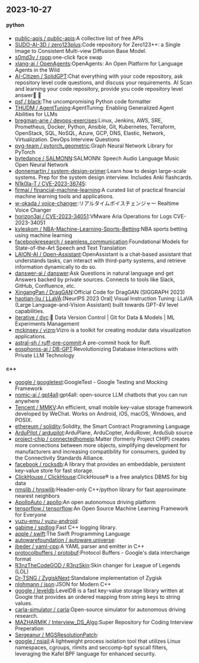 ## 2023-10-27

#### python
* [public-apis / public-apis](https://github.com/public-apis/public-apis):A collective list of free APIs
* [SUDO-AI-3D / zero123plus](https://github.com/SUDO-AI-3D/zero123plus):Code repository for Zero123++: a Single Image to Consistent Multi-view Diffusion Base Model.
* [s0md3v / roop](https://github.com/s0md3v/roop):one-click face swap
* [xlang-ai / OpenAgents](https://github.com/xlang-ai/OpenAgents):OpenAgents: An Open Platform for Language Agents in the Wild
* [AI-Citizen / SolidGPT](https://github.com/AI-Citizen/SolidGPT):Chat everything with your code repository, ask repository level code questions, and discuss your requirements. AI Scan and learning your code repository, provide you code repository level answer🧱 🧱
* [psf / black](https://github.com/psf/black):The uncompromising Python code formatter
* [THUDM / AgentTuning](https://github.com/THUDM/AgentTuning):AgentTuning: Enabling Generalized Agent Abilities for LLMs
* [bregman-arie / devops-exercises](https://github.com/bregman-arie/devops-exercises):Linux, Jenkins, AWS, SRE, Prometheus, Docker, Python, Ansible, Git, Kubernetes, Terraform, OpenStack, SQL, NoSQL, Azure, GCP, DNS, Elastic, Network, Virtualization. DevOps Interview Questions
* [pyg-team / pytorch_geometric](https://github.com/pyg-team/pytorch_geometric):Graph Neural Network Library for PyTorch
* [bytedance / SALMONN](https://github.com/bytedance/SALMONN):SALMONN: Speech Audio Language Music Open Neural Network
* [donnemartin / system-design-primer](https://github.com/donnemartin/system-design-primer):Learn how to design large-scale systems. Prep for the system design interview. Includes Anki flashcards.
* [N1k0la-T / CVE-2023-36745](https://github.com/N1k0la-T/CVE-2023-36745):
* [firmai / financial-machine-learning](https://github.com/firmai/financial-machine-learning):A curated list of practical financial machine learning tools and applications.
* [w-okada / voice-changer](https://github.com/w-okada/voice-changer):リアルタイムボイスチェンジャー Realtime Voice Changer
* [horizon3ai / CVE-2023-34051](https://github.com/horizon3ai/CVE-2023-34051):VMware Aria Operations for Logs CVE-2023-34051
* [kyleskom / NBA-Machine-Learning-Sports-Betting](https://github.com/kyleskom/NBA-Machine-Learning-Sports-Betting):NBA sports betting using machine learning
* [facebookresearch / seamless_communication](https://github.com/facebookresearch/seamless_communication):Foundational Models for State-of-the-Art Speech and Text Translation
* [LAION-AI / Open-Assistant](https://github.com/LAION-AI/Open-Assistant):OpenAssistant is a chat-based assistant that understands tasks, can interact with third-party systems, and retrieve information dynamically to do so.
* [danswer-ai / danswer](https://github.com/danswer-ai/danswer):Ask Questions in natural language and get Answers backed by private sources. Connects to tools like Slack, GitHub, Confluence, etc.
* [XingangPan / DragGAN](https://github.com/XingangPan/DragGAN):Official Code for DragGAN (SIGGRAPH 2023)
* [haotian-liu / LLaVA](https://github.com/haotian-liu/LLaVA):[NeurIPS 2023 Oral] Visual Instruction Tuning: LLaVA (Large Language-and-Vision Assistant) built towards GPT-4V level capabilities.
* [iterative / dvc](https://github.com/iterative/dvc):🦉 Data Version Control | Git for Data & Models | ML Experiments Management
* [mckinsey / vizro](https://github.com/mckinsey/vizro):Vizro is a toolkit for creating modular data visualization applications.
* [astral-sh / ruff-pre-commit](https://github.com/astral-sh/ruff-pre-commit):A pre-commit hook for Ruff.
* [eosphoros-ai / DB-GPT](https://github.com/eosphoros-ai/DB-GPT):Revolutionizing Database Interactions with Private LLM Technology

#### c++
* [google / googletest](https://github.com/google/googletest):GoogleTest - Google Testing and Mocking Framework
* [nomic-ai / gpt4all](https://github.com/nomic-ai/gpt4all):gpt4all: open-source LLM chatbots that you can run anywhere
* [Tencent / MMKV](https://github.com/Tencent/MMKV):An efficient, small mobile key-value storage framework developed by WeChat. Works on Android, iOS, macOS, Windows, and POSIX.
* [ethereum / solidity](https://github.com/ethereum/solidity):Solidity, the Smart Contract Programming Language
* [ArduPilot / ardupilot](https://github.com/ArduPilot/ardupilot):ArduPlane, ArduCopter, ArduRover, ArduSub source
* [project-chip / connectedhomeip](https://github.com/project-chip/connectedhomeip):Matter (formerly Project CHIP) creates more connections between more objects, simplifying development for manufacturers and increasing compatibility for consumers, guided by the Connectivity Standards Alliance.
* [facebook / rocksdb](https://github.com/facebook/rocksdb):A library that provides an embeddable, persistent key-value store for fast storage.
* [ClickHouse / ClickHouse](https://github.com/ClickHouse/ClickHouse):ClickHouse® is a free analytics DBMS for big data
* [nmslib / hnswlib](https://github.com/nmslib/hnswlib):Header-only C++/python library for fast approximate nearest neighbors
* [ApolloAuto / apollo](https://github.com/ApolloAuto/apollo):An open autonomous driving platform
* [tensorflow / tensorflow](https://github.com/tensorflow/tensorflow):An Open Source Machine Learning Framework for Everyone
* [yuzu-emu / yuzu-android](https://github.com/yuzu-emu/yuzu-android):
* [gabime / spdlog](https://github.com/gabime/spdlog):Fast C++ logging library.
* [apple / swift](https://github.com/apple/swift):The Swift Programming Language
* [autowarefoundation / autoware.universe](https://github.com/autowarefoundation/autoware.universe):
* [jbeder / yaml-cpp](https://github.com/jbeder/yaml-cpp):A YAML parser and emitter in C++
* [protocolbuffers / protobuf](https://github.com/protocolbuffers/protobuf):Protocol Buffers - Google's data interchange format
* [R3nzTheCodeGOD / R3nzSkin](https://github.com/R3nzTheCodeGOD/R3nzSkin):Skin changer for League of Legends (LOL)
* [Dr-TSNG / ZygiskNext](https://github.com/Dr-TSNG/ZygiskNext):Standalone implementation of Zygisk
* [nlohmann / json](https://github.com/nlohmann/json):JSON for Modern C++
* [google / leveldb](https://github.com/google/leveldb):LevelDB is a fast key-value storage library written at Google that provides an ordered mapping from string keys to string values.
* [carla-simulator / carla](https://github.com/carla-simulator/carla):Open-source simulator for autonomous driving research.
* [MAZHARMIK / Interview_DS_Algo](https://github.com/MAZHARMIK/Interview_DS_Algo):Super Repository for Coding Interview Preperation
* [Sergeanur / MGSResolutionPatch](https://github.com/Sergeanur/MGSResolutionPatch):
* [google / nsjail](https://github.com/google/nsjail):A lightweight process isolation tool that utilizes Linux namespaces, cgroups, rlimits and seccomp-bpf syscall filters, leveraging the Kafel BPF language for enhanced security.
